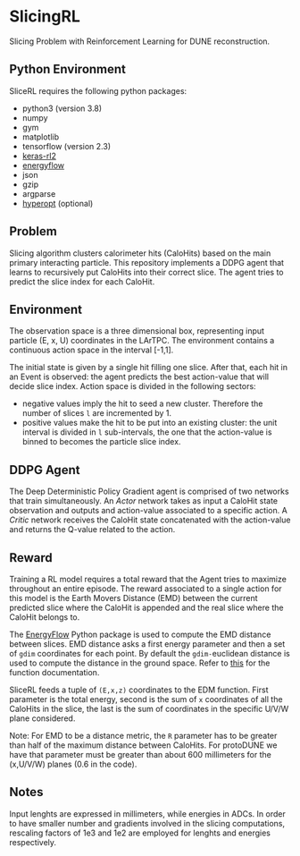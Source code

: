 # SlicingRL

Slicing Problem with Reinforcement Learning for DUNE reconstruction.

## Python Environment

SliceRL requires the following python packages:

- python3 (version 3.8)
- numpy
- gym
- matplotlib
- tensorflow (version 2.3)
- [keras-rl2](https://github.com/wau/keras-rl2.git)
- [energyflow](https://github.com/pkomiske/EnergyFlow.git)
- json
- gzip
- argparse
- [hyperopt](https://github.com/hyperopt/hyperopt.git) (optional)

## Problem

Slicing algorithm clusters calorimeter hits (CaloHits) based on the main primary interacting particle. This repository implements a DDPG agent that learns to recursively put CaloHits into their correct slice. The agent tries to predict the slice index for each CaloHit.

## Environment

The observation space is a three dimensional box, representing input particle (E, x, U) coordinates in the LArTPC. The environment contains a continuous action space in the interval [-1,1].  

The initial state is given by a single hit filling one slice. After that, each hit in an Event is observed: the agent predicts the best action-value that will decide slice index. Action space is divided in the following sectors:

- negative values imply the hit to seed a new cluster. Therefore the number of slices `l` are incremented by 1.  
- positive values make the hit to be put into an existing cluster: the unit interval is divided in `l` sub-intervals, the one that the action-value is binned to becomes the particle slice index.

## DDPG Agent

The Deep Deterministic Policy Gradient agent is comprised of two networks that train simultaneously. An _Actor_ network takes as input a CaloHit state observation and outputs and action-value associated to a specific action. A _Critic_  network receives the CaloHit state concatenated with the action-value and returns the Q-value related to the action.

## Reward

Training a RL model requires a total reward that the Agent tries to maximize throughout an entire episode. The reward associated to a single action for this model is the Earth Movers Distance (EMD) between the current predicted slice where the CaloHit is appended and the real slice where the CaloHit belongs to.  

The [EnergyFlow](https://github.com/pkomiske/EnergyFlow) Python package is used to compute the EMD distance between slices. EMD distance asks a first energy parameter and then a set of `gdim` coordinates for each point. By default the `gdim-`euclidean distance is used to compute the distance in the ground space. Refer to [this](https://github.com/pkomiske/EnergyFlow/blob/57ae31066de20b024fa3a48bf8318cdd88fad6c9/energyflow/emd.py#L115) for the function documentation.

SliceRL feeds a tuple of `(E,x,z)` coordinates to the EDM function. First parameter is the total energy, second is the sum of `x` coordinates of all the CaloHits in the slice, the last is the sum of coordinates in the specific U/V/W plane considered.

Note: For EMD to be a distance metric, the `R` parameter has to be greater than half of the maximum distance between CaloHits. For protoDUNE we have that parameter must be greater than about 600 millimeters for the (x,U/V/W) planes (0.6 in the code).

## Notes

Input lenghts are expressed in millimeters, while energies in ADCs. In order to have smaller number and gradients involved in the slicing computations, rescaling factors of 1e3 and 1e2 are employed for lenghts and energies respectively.
